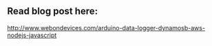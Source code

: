 ## Read blog post here:
http://www.webondevices.com/arduino-data-logger-dynamosb-aws-nodejs-javascript
